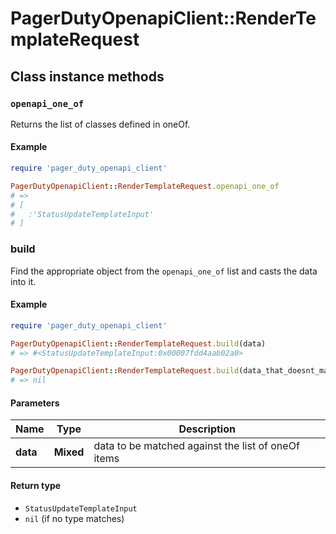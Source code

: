# PagerDutyOpenapiClient::RenderTemplateRequest

## Class instance methods

### `openapi_one_of`

Returns the list of classes defined in oneOf.

#### Example

```ruby
require 'pager_duty_openapi_client'

PagerDutyOpenapiClient::RenderTemplateRequest.openapi_one_of
# =>
# [
#   :'StatusUpdateTemplateInput'
# ]
```

### build

Find the appropriate object from the `openapi_one_of` list and casts the data into it.

#### Example

```ruby
require 'pager_duty_openapi_client'

PagerDutyOpenapiClient::RenderTemplateRequest.build(data)
# => #<StatusUpdateTemplateInput:0x00007fdd4aab02a0>

PagerDutyOpenapiClient::RenderTemplateRequest.build(data_that_doesnt_match)
# => nil
```

#### Parameters

| Name | Type | Description |
| ---- | ---- | ----------- |
| **data** | **Mixed** | data to be matched against the list of oneOf items |

#### Return type

- `StatusUpdateTemplateInput`
- `nil` (if no type matches)

